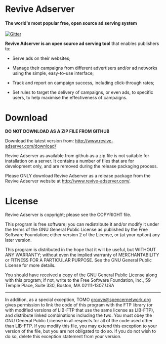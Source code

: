 # Revive Adserver
#### The world's most popular free, open source ad serving system

[![Gitter](https://badges.gitter.im/Join%20The%20Developers%20Chat.svg)](https://gitter.im/revive-adserver/revive-adserver?utm_source=badge&utm_medium=badge&utm_campaign=pr-badge&utm_content=badge)

**Revive Adserver is an open source ad serving tool** that enables publishers to:

* Serve ads on their websites;

* Manage their campaigns from different advertisers and/or ad networks using the simple, easy-to-use interface;

* Track and report on campaign success, including click-through rates;

* Set rules to target the delivery of campaigns, or even ads, to specific users, to help maximise the effectiveness of campaigns.



# Download

**DO NOT DOWNLOAD AS A ZIP FILE FROM GITHUB**

Download the latest version from: http://www.revive-adserver.com/download/

Revive Adserver as available from github as a zip file is not suitable for installation on a server. It contains a number of files that are for development only, and are removed during the release packaging process.

Please ONLY download Revive Adserver as a release package from the Revive Adserver website at http://www.revive-adserver.com/.



# License

Revive Adserver is copyright; please see the COPYRIGHT file.

This program is free software; you can redistribute it and/or modify
it under the terms of the GNU General Public License as published by
the Free Software Foundation; either version 2 of the License, or
(at your option) any later version.

This program is distributed in the hope that it will be useful,
but WITHOUT ANY WARRANTY; without even the implied warranty of
MERCHANTABILITY or FITNESS FOR A PARTICULAR PURPOSE.  See the
GNU General Public License for more details.

You should have received a copy of the GNU General Public License
along with this program; if not, write to the Free Software
Foundation, Inc., 59 Temple Place, Suite 330, Boston, MA  02111-1307  USA

------------------------------------------------------------------------

In addition, as a special exception, TOMO <groove@spencernetwork.org>
gives permission to link the code of this program with the FTP library
(or with modified versions of LIB-FTP that use the same license as LIB-FTP),
and distribute linked combinations including the two.  You must obey
the GNU General Public License in all respects for all of the code used
other than LIB-FTP.  If you modify this file, you may extend this exception
to your version of the file, but you are not obligated to do so.  If
you do not wish to do so, delete this exception statement from your version.
